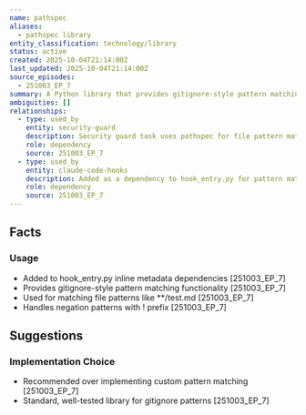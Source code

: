 ```yaml
---
name: pathspec
aliases:
  - pathspec library
entity_classification: technology/library
status: active
created: 2025-10-04T21:14:00Z
last_updated: 2025-10-04T21:14:00Z
source_episodes:
  - 251003_EP_7
summary: A Python library that provides gitignore-style pattern matching for file paths
ambiguities: []
relationships:
  - type: used_by
    entity: security-guard
    description: Security guard task uses pathspec for file pattern matching
    role: dependency
    source: 251003_EP_7
  - type: used_by
    entity: claude-code-hooks
    description: Added as a dependency to hook_entry.py for pattern matching
    role: dependency
    source: 251003_EP_7
---
```


## Facts

### Usage
- Added to hook_entry.py inline metadata dependencies [251003_EP_7]
- Provides gitignore-style pattern matching functionality [251003_EP_7]
- Used for matching file patterns like **/test.md [251003_EP_7]
- Handles negation patterns with ! prefix [251003_EP_7]

## Suggestions

### Implementation Choice
- Recommended over implementing custom pattern matching [251003_EP_7]
- Standard, well-tested library for gitignore patterns [251003_EP_7]